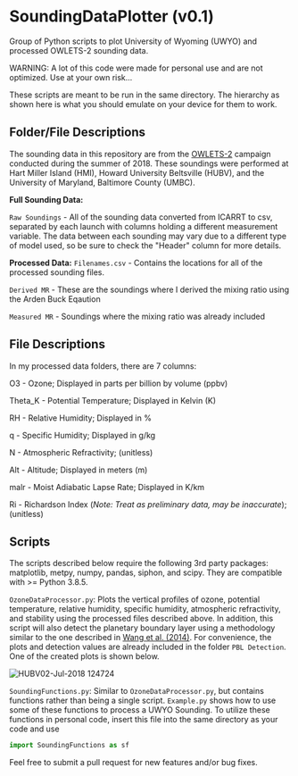 # SoundingDataPlotter (v0.1)
Group of Python scripts to plot University of Wyoming (UWYO) and processed OWLETS-2 sounding data.

WARNING: A lot of this code were made for personal use and are not optimized. Use at your own risk...

These scripts are meant to be run in the same directory. The hierarchy as shown here is what you should emulate on your device for them to work.

## Folder/File Descriptions
The sounding data in this repository are from the [OWLETS-2](https://www-air.larc.nasa.gov/cgi-bin/ArcView/owlets.2018?SONDE=1) campaign conducted during the summer of 2018. These soundings were performed at Hart Miller Island (HMI), Howard University Beltsville (HUBV), and the University of Maryland, Baltimore County (UMBC).

**Full Sounding Data:**

`Raw Soundings` - All of the sounding data converted from ICARRT to csv, separated by each launch with columns holding a different measurement variable. The data between each sounding may vary due to a different type of model used, so be sure to check the "Header" column for more details.

**Processed Data:**
`Filenames.csv` - Contains the locations for all of the processed sounding files.

`Derived MR` - These are the soundings where I derived the mixing ratio using the Arden Buck Eqaution

`Measured MR` - Soundings where the mixing ratio was already included

## File Descriptions

In my processed data folders, there are 7 columns:

O3 - Ozone; Displayed in parts per billion by volume (ppbv)

Theta_K - Potential Temperature; Displayed in Kelvin (K)

RH - Relative Humidity; Displayed in %

q - Specific Humidity; Displayed in g/kg

N - Atmospheric Refractivity; (unitless)

Alt - Altitude; Displayed in meters (m)

malr - Moist Adiabatic Lapse Rate; Displayed in K/km

Ri - Richardson Index (*Note: Treat as preliminary data, may be inaccurate*); (unitless)

## Scripts
The scripts described below require the following 3rd party packages: matplotlib, metpy, numpy, pandas, siphon, and scipy. They are compatible with >= Python 3.8.5.

`OzoneDataProcessor.py`: Plots the vertical profiles of ozone, potential temperature, relative humidity, specific humidity, atmospheric refractivity, and stability using the processed files described above. In addition, this script will also detect the planetary boundary layer using a methodology similar to the one described in [Wang et al. (2014)](https://amt.copernicus.org/articles/7/1701/2014/amt-7-1701-2014.pdf). For convenience, the plots and detection values are already included in the folder `PBL Detection`. One of the created plots is shown below.

![HUBV02-Jul-2018 124724](https://user-images.githubusercontent.com/94017926/141155406-9166fac6-937d-4ecf-9ddd-7ffd2fa00502.jpg)

`SoundingFunctions.py`: Similar to `OzoneDataProcessor.py`, but contains functions rather than being a single script. `Example.py` shows how to use some of these functions to process a UWYO Sounding. To utilize these functions in personal code, insert this file into the same directory as your code and use 

```python
import SoundingFunctions as sf
```

Feel free to submit a pull request for new features and/or bug fixes.
